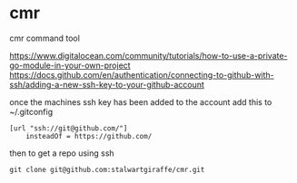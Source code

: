 # cmr
cmr command tool

https://www.digitalocean.com/community/tutorials/how-to-use-a-private-go-module-in-your-own-project
https://docs.github.com/en/authentication/connecting-to-github-with-ssh/adding-a-new-ssh-key-to-your-github-account


once the machines ssh key has been added to the account
add this to ~/.gitconfig 
```
[url "ssh://git@github.com/"]
	insteadOf = https://github.com/
```

then to get a repo using ssh
```
git clone git@github.com:stalwartgiraffe/cmr.git
```
